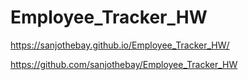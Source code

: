 # Employee_Tracker_HW

https://sanjothebay.github.io/Employee_Tracker_HW/

https://github.com/sanjothebay/Employee_Tracker_HW
